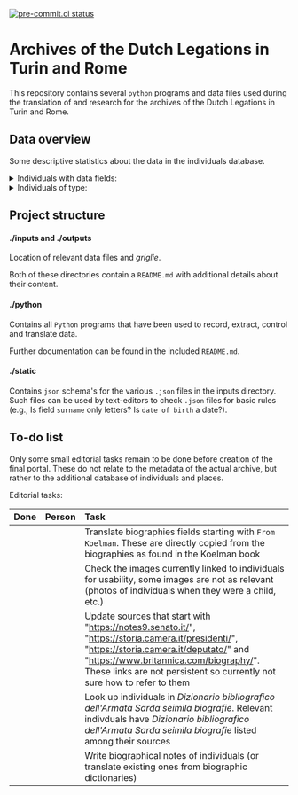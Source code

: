 [![pre-commit.ci status](https://results.pre-commit.ci/badge/github/DanielNoord/ProjectInventarisGezantschappen/main.svg)](https://results.pre-commit.ci/latest/github/DanielNoord/ProjectInventarisGezantschappen/main)

# Archives of the Dutch Legations in Turin and Rome

This repository contains several `python` programs and data files used during the translation of and research for the archives of the Dutch Legations in Turin and Rome.

## Data overview

Some descriptive statistics about the data in the individuals database.

<details>
<summary>Individuals with data fields:</summary>

Updated as of 29-06-2022

> | Field | n | % |
> | :-: | :-: | :-: |
> | ISNI id |  314 | 38.34% |
> | 'Daniel' comment |  114 | 13.92% |
> | Birth dates |  531 | 64.84% |
> | Death dates |  545 | 66.54% |
> | Functions |  698 | 85.23% |
> | Images |  176 | 21.49% |
> | Name |  796 | 97.19% |
> | Place of birth |  502 | 61.29% |
> | Place of death |  501 | 61.17% |
> | Sources |  500 | 61.05% |
> | Sources other |  306 | 37.36% |
> | Surname |  819 | 100.00% |
> | Titles |  394 | 48.11% |
> | Wikidata id |  420 | 51.28% |

</details>

<details>
<summary>Individuals of type:</summary>

Updated as of 31-10-2021

> | Type |  n |   % |
> | :--: | :-: | :----: |
> |  0 | 80 | 9.77% |
> |  1 | 739 | 90.23% |
> |  2 |  0 |  0.0% |
> |  3 |  0 |  0.0% |
> |  4 |  0 |  0.0% |
> |  5 |  0 |  0.0% |

</details>

## Project structure

#### ./inputs and ./outputs

Location of relevant data files and _griglie_.

Both of these directories contain a `README.md` with additional details about their content.

#### ./python

Contains all `Python` programs that have been used to record, extract, control and translate data.

Further documentation can be found in the included `README.md`.

#### ./static

Contains `json` schema's for the various `.json` files in the inputs directory. Such files can be used by text-editors to check `.json` files for basic rules (e.g., Is field `surname` only letters? Is `date of birth` a date?).

## To-do list

Only some small editorial tasks remain to be done before creation of the final portal. These do not relate to the metadata of the actual archive, but rather to the additional database of individuals and places.

Editorial tasks:

| Done | Person | Task |
| :--- | :----- | :---- |
| | | Translate biographies fields starting with `From Koelman`. These are directly copied from the biographies as found in the Koelman book |
| | | Check the images currently linked to individuals for usability, some images are not as relevant (photos of individuals when they were a child, etc.) |
| | | Update sources that start with "https://notes9.senato.it/", "https://storia.camera.it/presidenti/", "https://storia.camera.it/deputato/" and "https://www.britannica.com/biography/". These links are not persistent so currently not sure how to refer to them |
| | | Look up individuals in _Dizionario bibliografico dell'Armata Sarda seimila biografie_. Relevant indivduals have _Dizionario bibliografico dell'Armata Sarda seimila biografie_ listed among their sources |
| | | Write biographical notes of individuals (or translate existing ones from biographic dictionaries) |
